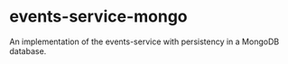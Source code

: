 # events-service-mongo
An implementation of the events-service with persistency in a MongoDB database.
